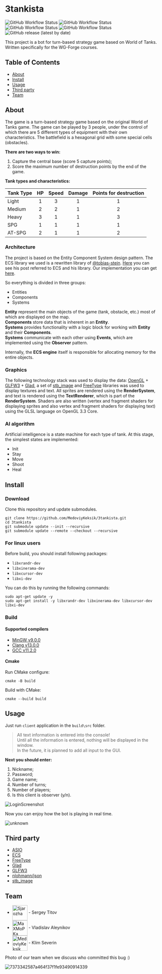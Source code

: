 # 3tankista #

![GitHub Workflow Status](https://img.shields.io/github/workflow/status/MedoviyKeksik/3tankista/Clang%20format%20lint?label=clang-format)
![GitHub Workflow Status](https://img.shields.io/github/workflow/status/MedoviyKeksik/3tankista/Check%20build%20on%20Windows?label=Windows)
![GitHub Workflow Status](https://img.shields.io/github/workflow/status/MedoviyKeksik/3tankista/Check%20build%20on%20macos?label=macos)
![GitHub Workflow Status](https://img.shields.io/github/workflow/status/MedoviyKeksik/3tankista/Check%20build%20on%20linux?label=linux)
![GitHub release (latest by date)](https://img.shields.io/github/v/release/MedoviyKeksik/3tankista)

This project is a bot for turn-based strategy game based on World of Tanks.\
Written specifically for the WG-Forge courses.

## Table of Contents

- [About](#about)
- [Install](#install)
- [Usage](#usage)
- [Third party](#third-party)
- [Team](#team)

## About

The game is a turn-based strategy game based on the original World of Tanks game. The game can be played by 3 people, under the control of which there are 5 different types of equipment with their own characteristics.
The battlefield is a hexagonal grid with some special cells (obstacles).

**There are two ways to win:**
1. Capture the central base (score 5 capture points);
2. Score the maximum number of destruction points by the end of the game.

**Tank types and characteristics:**

| Tank Type | HP  | Speed | Damage | Points for destruction |
|-----------|:---:|:-----:|:------:|:----------------------:|
| Light     |  1  |   3   |   1    |           1            |
| Medium    |  2  |   2   |   1    |           2            |
| Heavy     |  3  |   1   |   1    |           3            |
| SPG       |  1  |   1   |   1    |           1            |
| AT-SPG    |  2  |   1   |   1    |           2            |


### Architecture

The project is based on the Entity Component System design pattern. The ECS library we used is a rewritten library of [@tobias-stein](https://github.com/tobias-stein).
[Here](https://tsprojectsblog.wordpress.com/portfolio/entity-component-system/) you can see his post referred to ECS and his library.
Our implementation you can get [here](https://github.com/MedoviyKeksik/ECS).

So everything is divided in three groups:
- Entities
- Components
- Systems

**Entity** represent the main objects of the game (tank, obstacle, etc.) most of which are displayed on the map.\
**Components** store data that is inherent in an **Entity**.\
**Systems** provides functionality with a logic block for working with **Entity** and their **Components**.\
**Systems** communicate with each other using **Events**, which are implemented using the **Observer** pattern.

Internally, the **ECS engine** itself is responsible for allocating memory for the entire objects.

### Graphics

The following technology stack was used to display the data: [OpenGL](https://www.khronos.org/) + [GLFW3](https://www.glfw.org/) + [Glad](https://glad.dav1d.de/), a set of [stb_image](https://github.com/nothings/stb/blob/master/stb_image.h) and [FreeType](https://freetype.org/) libraries was used to display textures and text.
All sprites are rendered using the **RenderSystem**, and text is rendered using the **TextRenderer**, which is part of the **RenderSystem**. Shaders are also written (vertex and fragment shaders for displaying sprites and also vertex and fragment shaders for displaying text) using the GLSL language on OpenGL 3.3 Core.

### AI algorithm 

Artificial intelligence is a state machine for each type of tank. At this stage, the simplest states are implemented:
- Init
- Stay
- Move
- Shoot
- Heal

## Install

### Download

Clone this repository and update submodules.
```shell
git clone https://github.com/MedoviyKeksik/3tankista.git
cd 3tankista
git submodule update --init --recursive
git submodule update --remote --checkout --recursive
```

### For linux users

Before build, you should install following packages:
- ```libxrandr-dev```
- ```libxinerama-dev``` 
- ```libxcursor-dev``` 
- ```libxi-dev```

You can do this by running the following commands: 
```shell
sudo apt-get update -y
sudo apt-get install -y libxrandr-dev libxinerama-dev libxcursor-dev libxi-dev
```

### Build

#### Supported compilers
- [MinGW v9.0.0](https://www.mingw-w64.org/)
- [Clang v13.0.0](https://clang.llvm.org/)
- [GCC v11.2.0](https://gcc.gnu.org/)

#### Cmake
Run CMake configure:
```shell
cmake -B build
```

Build with CMake:
```shell
cmake --build build
```

## Usage

Just run ```client``` application in the ```build\src``` folder.

> All text information is entered into the console!\
Until all the information is entered, nothing will be displayed in the window.\
In the future, it is planned to add all input to the GUI. 

**Next you should enter:**
1. Nickname;
2. Password;
3. Game name;
4. Number of turns;
5. Number of players;
6. Is this client is observer (y/n).

![LoginScreenshot](https://user-images.githubusercontent.com/39442984/155405501-141fd2c8-aa9b-46ae-8136-8ed232075196.png)

Now you can enjoy how the bot is playing in real time.

![unknown](https://user-images.githubusercontent.com/39442984/155417865-e2601d82-cbdb-4ad2-bb18-0292d3b124d1.png)

## Third party

- [ASIO](https://think-async.com/Asio/)
- [ECS](https://github.com/MedoviyKeksik/ECS)
- [FreeType](https://freetype.org/)
- [Glad](https://glad.dav1d.de/)
- [GLFW3](https://www.glfw.org/)
- [nlohmann/json](https://github.com/nlohmann/json)
- [stb_image](https://github.com/nothings/stb/blob/master/stb_image.h)

## Team

- [<img src="https://github.com/Sjarozha.png" title="Sjarozha" width="50" align="center"/>](https://github.com/Sjarozha) - Sergey Titov
- [<img src="https://github.com/MaXMoPKa.png" title="MaXMoPKa" width="50" align="center"/>](https://github.com/MaXMoPKa) - Vladislav Aleynikov
- [<img src="https://github.com/MedoviyKeksik.png" title="MedoviyKeksik" width="50" align="center"/>](https://github.com/MedoviyKeksik) - Klim Severin

Photo of our team when we discuss who committed this bug :)

![7373342587a464f37f1fe93490914339](https://user-images.githubusercontent.com/39442984/155014716-e425f434-ea06-40fc-9fa0-117fa5eeb2c5.png)
